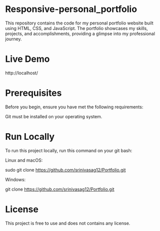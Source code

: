# Responsive-personal_portfolio
This repository contains the code for my personal portfolio website built using HTML, CSS, and JavaScript. The portfolio showcases my skills, projects, and accomplishments, providing a glimpse into my professional journey.

# Live Demo
http://localhost/


# Prerequisites
Before you begin, ensure you have met the following requirements: 
 
Git must be installed on your operating system.

# Run Locally
To run this project locally, run this command on your git bash:

Linux and macOS:

sudo git clone https://github.com/srinivasag12/Portfolio.git 

Windows:

git clone https://github.com/srinivasag12/Portfolio.git 

# License
This project is free to use and does not contains any license.
